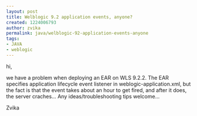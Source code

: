 ```yaml
---
layout: post
title: Welblogic 9.2 application events, anyone?
created: 1224006793
author: zvika
permalink: java/welblogic-92-application-events-anyone
tags:
- JAVA
- weblogic
---
```

<p>hi,</p><p>we have a problem when deploying an EAR on WLS 9.2.2. The EAR specifies application lifecycle event listener in weblogic-application.xml, but the fact is that the event takes about an hour to get fired, and after it does, the server craches... Any ideas/troubleshooting tips welcome...</p><p>Zvika</p><p>&nbsp;</p>
